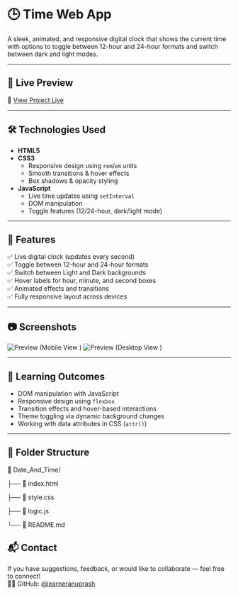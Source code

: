 # 🕒 Time Web App

A sleek, animated, and responsive digital clock that shows the current time with options to toggle between 12-hour and 24-hour formats and switch between dark and light modes.

---

## 🚀 Live Preview

🔗 [View Project Live](https://learneranuprash.github.io/Date_And_Time/)

---

## 🛠️ Technologies Used

- **HTML5**
- **CSS3**
  - Responsive design using `rem`/`em` units
  - Smooth transitions & hover effects
  - Box shadows & opacity styling
- **JavaScript**
  - Live time updates using `setInterval`
  - DOM manipulation
  - Toggle features (12/24-hour, dark/light mode)

---

## 🎯 Features

✅ Live digital clock (updates every second)  
✅ Toggle between 12-hour and 24-hour formats  
✅ Switch between Light and Dark backgrounds  
✅ Hover labels for hour, minute, and second boxes  
✅ Animated effects and transitions  
✅ Fully responsive layout across devices  

---

## 📷 Screenshots

![Preview (Mobile View )]([https://github.com/learneranuprash/Date_And_Time/media/Portrait_Project.png](https://github.com/LearnerAnuprash/Date_And_Time/blob/main/media/Portrait_Project.png))  
![Preview (Desktop View )]([https://github.com/learneranuprash/Date_And_Time/media/Landscape_project.png](https://github.com/LearnerAnuprash/Date_And_Time/blob/main/media/Landscape_project.png))  

---

## 🧠 Learning Outcomes

- DOM manipulation with JavaScript
- Responsive design using `flexbox`
- Transition effects and hover-based interactions
- Theme toggling via dynamic background changes
- Working with data attributes in CSS (`attr()`)

---
## 📁 Folder Structure

📂 Date_And_Time/

├── 📄 index.html

├── 📄 style.css

├── 📄 logic.js

└── 📄 README.md
## 📬 Contact

If you have suggestions, feedback, or would like to collaborate — feel free to connect!  
👨‍💻 GitHub: [@learneranuprash](https://github.com/learneranuprash)


